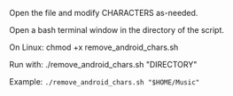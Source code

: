 Open the file and modify CHARACTERS as-needed. 

Open a bash terminal window in the directory of the script.

On Linux: chmod +x remove_android_chars.sh

Run with: ./remove_android_chars.sh "DIRECTORY"


Example: ```./remove_android_chars.sh "$HOME/Music"```
